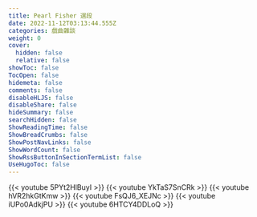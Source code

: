 ```yaml
---
title: Pearl Fisher 選段
date: 2022-11-12T03:13:44.555Z
categories: 戲曲雜談
weight: 0
cover:
  hidden: false
  relative: false
showToc: false
TocOpen: false
hidemeta: false
comments: false
disableHLJS: false
disableShare: false
hideSummary: false
searchHidden: false
ShowReadingTime: false
ShowBreadCrumbs: false
ShowPostNavLinks: false
ShowWordCount: false
ShowRssButtonInSectionTermList: false
UseHugoToc: false
---
```



{{< youtube 5PYt2HlBuyI >}}
{{< youtube YkTaS7SnCRk >}}
{{< youtube hVR2hkGtKmw >}}
{{< youtube FsQJ6_XEJNc >}}
{{< youtube iUPo0AdkjPU >}}
{{< youtube 6HTCY4DDLoQ >}}

